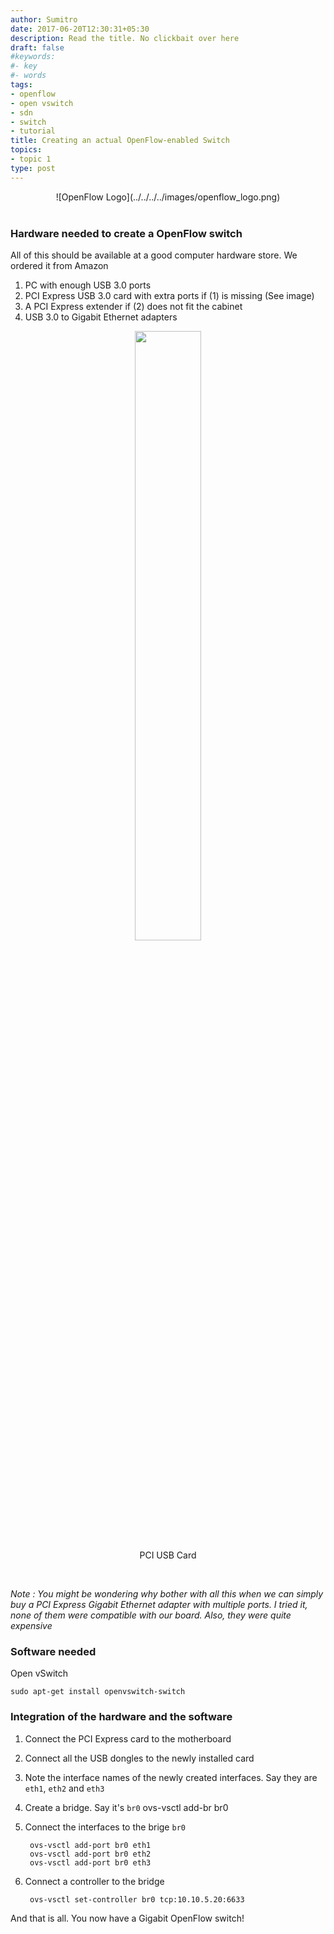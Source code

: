 ```yaml
---
author: Sumitro
date: 2017-06-20T12:30:31+05:30
description: Read the title. No clickbait over here
draft: false
#keywords:
#- key
#- words
tags:
- openflow
- open vswitch
- sdn
- switch
- tutorial
title: Creating an actual OpenFlow-enabled Switch
topics:
- topic 1
type: post
---
```


<center>![OpenFlow Logo](../../../../images/openflow_logo.png)</center>

<br>

### Hardware needed to create a OpenFlow switch

All of this should be available at a good computer hardware store. We ordered it from Amazon

1. PC with enough USB 3.0 ports
2. PCI Express USB 3.0 card with extra ports if (1) is missing (See image)
3. A PCI Express extender if (2) does not fit the cabinet
4. USB 3.0 to Gigabit Ethernet adapters

<figure>
    <center><img src="../../../../images/pcie_usb_card.jpg" style="width:50%; height:50%" /></center>
    <center><figcaption>PCI USB Card</figcaption></center>
</figure>

<br>

_Note : You might be wondering why bother with all this when we can simply buy a PCI Express Gigabit Ethernet adapter with multiple ports. I tried it, none of them were compatible with our board. Also, they were quite expensive_

### Software needed

Open vSwitch

    sudo apt-get install openvswitch-switch

### Integration of the hardware and the software

1. Connect the PCI Express card to the motherboard
2. Connect all the USB dongles to the newly installed card
3. Note the interface names of the newly created interfaces. Say they are `eth1`, `eth2` and `eth3`
4. Create a bridge. Say it's `br0`
        ovs-vsctl add-br br0
5. Connect the interfaces to the brige `br0`

        ovs-vsctl add-port br0 eth1
        ovs-vsctl add-port br0 eth2
        ovs-vsctl add-port br0 eth3
6. Connect a controller to the bridge

        ovs-vsctl set-controller br0 tcp:10.10.5.20:6633


And that is all. You now have a Gigabit OpenFlow switch!
